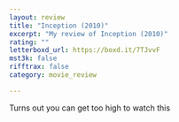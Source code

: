```yaml
---
layout: review
title: "Inception (2010)"
excerpt: "My review of Inception (2010)"
rating: ""
letterboxd_url: https://boxd.it/7TJvvF
mst3k: false
rifftrax: false
category: movie_review

---
```


Turns out you can get too high to watch this
